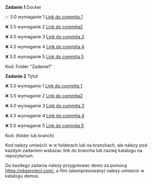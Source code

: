 **Zadanie 1** Docker

:white_check_mark: 3.0 wymaganie 1 [Link do commita 1](https://github.com/WBZdeb/E-Biznes-Zadania/commit/2fae912d6ac1d4fd385e5100859af2ca5a477952)

:x: 3.5 wymaganie 2 [Link do commita2 ](https://github.com/kprzystalski/workshop_template/commit/hash)

:x: 4.0 wymaganie 3 [Link do commita 3](https://github.com/kprzystalski/workshop_template/commit/hash)

:x: 4.5 wymaganie 4 [Link do commita 4](https://github.com/kprzystalski/workshop_template/commit/hash)

:x: 5.0 wymaganie 5 [Link do commita 5](https://github.com/kprzystalski/workshop_template/commit/hash)


Kod: Folder "Zadanie1"

**Zadanie 2** Tytuł

:x: 3.0 wymaganie 1 [Link do commita 1](https://github.com/kprzystalski/workshop_template/commit/hash)

:x: 3.5 wymaganie 2 [Link do commita2 ](https://github.com/kprzystalski/workshop_template/commit/hash)

:x: 4.0 wymaganie 3 [Link do commita 3](https://github.com/kprzystalski/workshop_template/commit/hash)

:x: 4.5 wymaganie 4 [Link do commita 4](https://github.com/kprzystalski/workshop_template/commit/hash)

:x: 5.0 wymaganie 5 [Link do commita 5](https://github.com/kprzystalski/workshop_template/commit/hash)


Kod: (folder lub branch)


Kod nalezy umieścić w w folderach lub na branchach, ale nalezy pod kazdym zadaniem wskazac link do brancha lub nazwę katalogu na repozytorium. 

Do kazdego zadania nalezy przygotowac demo za pomocą https://obsproject.com/, a film (skompresowany) nalezy umiescic w katalogu demos.
